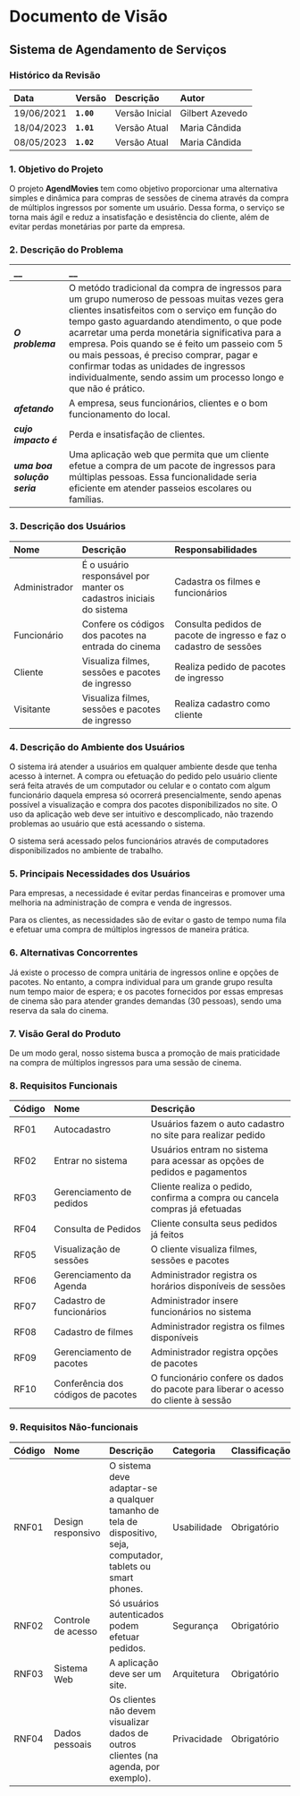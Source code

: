 # Documento de Visão

## Sistema de Agendamento de Serviços

### Histórico da Revisão 

|  Data  | Versão | Descrição | Autor |
|:-------|:-------|:----------|:------|
| 19/06/2021 |  **`1.00`** | Versão Inicial  | Gilbert Azevedo |
| 18/04/2023 |  **`1.01`** | Versão Atual  | Maria Cândida |
| 08/05/2023 |  **`1.02`** | Versão Atual  | Maria Cândida |



### 1. Objetivo do Projeto 

O projeto __AgendMovies__ tem como objetivo proporcionar uma alternativa simples e dinâmica para compras de sessões de cinema através da compra de múltiplos ingressos por somente um usuário. Dessa forma, o serviço se torna mais ágil e reduz a insatisfação e desistência do cliente, além de evitar perdas monetárias por parte da empresa. 

### 2. Descrição do Problema 

|         __        | __   |
|:------------------|:-----|
| **_O problema_**    | O metódo tradicional da compra de ingressos para um grupo numeroso de pessoas muitas vezes gera clientes insatisfeitos com o serviço em função do tempo gasto aguardando atendimento, o que pode acarretar uma perda monetária significativa para a empresa. Pois quando se é feito um passeio com 5 ou mais pessoas, é preciso comprar, pagar e confirmar todas as unidades de ingressos individualmente, sendo assim um processo longo e que não é prático.  |
| **_afetando_**      | A empresa, seus funcionários, clientes e o bom funcionamento do local.  |
| **_cujo impacto é_**| Perda e insatisfação de clientes. |
| **_uma boa solução seria_** | Uma aplicação web que permita que um cliente efetue a compra de um pacote de ingressos para múltiplas pessoas. Essa funcionalidade seria eficiente em atender passeios escolares ou famílias. |

### 3. Descrição dos Usuários

| Nome | Descrição | Responsabilidades |
|:---  |:--- |:--- |
| Administrador  | É o usuário responsável por manter os cadastros iniciais do sistema | Cadastra os filmes e funcionários | Cadastra as sessões dos filmes | Cadastra os pacotes de ingresso | 
| Funcionário  | Confere os códigos dos pacotes na entrada do cinema  | Consulta pedidos de pacote de ingresso e faz o cadastro de sessões | Confirma a compra de pedidos de pacote | 
| Cliente | Visualiza filmes, sessões e pacotes de ingresso | Realiza pedido de pacotes de ingresso | Compra de pacotes de ingresso
| Visitante | Visualiza filmes, sessões e pacotes de ingresso | Realiza cadastro como cliente | 


### 4. Descrição do Ambiente dos Usuários

O sistema irá atender a usuários em qualquer ambiente desde que tenha acesso à internet. A compra ou efetuação do pedido pelo usuário cliente será feita através de um computador ou celular e o contato com algum funcionário daquela empresa só ocorrerá presencialmente, sendo apenas possível a visualização e compra dos pacotes disponibilizados no site.
O uso da aplicação web deve ser intuitivo e descomplicado, não trazendo problemas ao usuário que está acessando o sistema.

O sistema será acessado pelos funcionários através de computadores disponibilizados no ambiente de trabalho.

### 5. Principais Necessidades dos Usuários

Para empresas, a necessidade é evitar perdas financeiras e promover uma melhoria na administração de compra e venda de ingressos.

Para os clientes, as necessidades são de evitar o gasto de tempo numa fila e efetuar uma compra de múltiplos ingressos de maneira prática.

### 6.	Alternativas Concorrentes

Já existe o processo de compra unitária de ingressos online e opções de pacotes. No entanto, a compra individual para um grande grupo resulta num tempo maior de espera; e os pacotes fornecidos por essas empresas de cinema são para atender grandes demandas (30 pessoas), sendo uma reserva da sala do cinema.

### 7.	Visão Geral do Produto

De um modo geral, nosso sistema busca a promoção de mais praticidade na compra de múltiplos ingressos para uma sessão de cinema.

### 8. Requisitos Funcionais

| Código | Nome | Descrição |
|:---  |:--- |:--- |
| RF01 | Autocadastro | Usuários fazem o auto cadastro no site para realizar pedido |
| RF02 | Entrar no sistema | Usuários entram no sistema para acessar as opções de pedidos e pagamentos |
| RF03 | Gerenciamento de pedidos | Cliente realiza o pedido, confirma a compra ou cancela compras já efetuadas |
| RF04 | Consulta de Pedidos | Cliente consulta seus pedidos já feitos  |
| RF05 | Visualização de sessões | O cliente visualiza filmes, sessões e pacotes |
| RF06 | Gerenciamento da Agenda | Administrador registra os horários disponíveis de sessões |
| RF07 | Cadastro de funcionários | Administrador insere funcionários no sistema |
| RF08 | Cadastro de filmes | Administrador registra os filmes disponíveis |
| RF09 | Gerenciamento de pacotes | Administrador registra opções de pacotes |
| RF10 | Conferência dos códigos de pacotes | O funcionário confere os dados do pacote para liberar o acesso do cliente à sessão |


### 9. Requisitos Não-funcionais

 Código | Nome | Descrição | Categoria | Classificação
|:---  |:--- |:--- |:--- |:--- |
| RNF01 | Design responsivo | O sistema deve adaptar-se a qualquer tamanho de tela de dispositivo, seja, computador, tablets ou smart phones. | Usabilidade| Obrigatório |
| RNF02 | Controle de acesso | Só usuários autenticados podem efetuar pedidos. | Segurança | Obrigatório |
| RNF03 | Sistema Web | A aplicação deve ser um site. | Arquitetura | Obrigatório |
| RNF04 | Dados pessoais | Os clientes não devem visualizar dados de outros clientes (na agenda, por exemplo). | Privacidade | Obrigatório |
